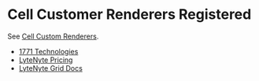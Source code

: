 # Cell Customer Renderers Registered

See [Cell Custom Renderers](https://1771technologies.com/docs/cell-custom-renderers).

- [1771 Technologies](https://1771technologies.com)
- [LyteNyte Pricing](https://1771technologies.com/pricing)
- [LyteNyte Grid Docs](https://1771technologies.com/docs/intro-getting-started)

